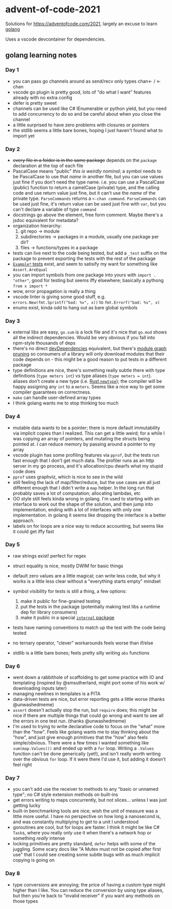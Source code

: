 # advent-of-code-2021

Solutions for https://adventofcode.com/2021, largely an excuse to learn [golang](https://go.dev/)

Uses a vscode devcontainer for dependencies.

## golang learning notes

### Day 1

- you can pass go channels around as send/recv only types chan<- / <-chan
- vscode go plugin is pretty good, lots of "do what I want" features already
  with no extra config
- defer is pretty sweet
- channels can be used like C# IEnumerable or python yield, but you need to add
  concurrency to do so and be careful about when you close the channel
- a little surprised to have zero problems with closures or pointers
- the stdlib seems a little bare bones, hoping I just haven't found what to
  import yet

### Day 2

- ~~every file in a folder is in the same package~~ depends on the `package` declaration at the top of each file
- PascalCase means "public" _this is weirdly nominal_; a symbol needs to be
  PascalCase to use that _name_ in another file, but you can use values just
  fine if you don't need the type name. i.e. you can use a PascalCase (public)
  function to return a camelCase (private) type, and the calling code and use
  return value just fine, but it can't use the _name_ of the private type.
  `ParseCommands` returns a `<-chan command`. `ParseCommands` can be used just
  fine, it's return value can be used just fine with `var`, but you can't
  declare a variable of type `command`
- docstrings go above the element, free form comment. Maybe there's a jsdoc equivalent for metadata?
- organization hierarchy:
    1. git repo -> module
    2. subdirectories -> packages in a module, usually one package per dir?
    3. files -> functions/types in a package
- tests can live next to the code being tested, but add a `_test` suffix on the
  package to prevent exporting the tests with the rest of the package
- [`Example*` tests](https://pkg.go.dev/testing#hdr-Examples) exist, and seem to
  satisify my want for something like `Assert.AreEqual`
- you can import symbols from one package into yours with `import . "other"`,
  good for testing but seems iffy elsewhere; basically a pythong `from x import *`
- wow, error propagation is really a thing
- vscode linter is giving some good stuff, e.g. `errors.New(fmt.Sprintf("bad: %v", x))` to `fmt.Errorf("bad: %v", x)`
- enums exist, kinda odd to hang out as bare global symbols

### Day 3

- external libs are easy, `go.sum` is a lock file and it's nice that `go.mod`
  shows all the indirect dependencies. Would be very obvious if you fall into
  npm-style thousands of deps
- there's no direct
  [devDependencies](https://docs.npmjs.com/specifying-dependencies-and-devdependencies-in-a-package-json-file)
  equivalent, but there's [module graph
  pruning](https://go.dev/ref/mod#graph-pruning) so consumers of a library will
  only download modules that their code depends on - this might be a good reason
  to put tests in a different package
- type definitions are nice, there's something really subtle there with type
  definitions (`type meters int`) vs type aliases (`type meters = int`). aliases
  don't create a new type (i.e. [Rust
  `newtype`](https://doc.rust-lang.org/rust-by-example/generics/new_types.html));
  the compiler will be happy assigning any `int` to a `meters`. Seems like a
  nice way to get some compiler guarantees on correctness.
- `make` can handle user-defined array types
- I think golang wants me to stop thinking too much

### Day 4

- mutable data wants to be a pointer; there is more default immutability via
  implicit copies than I realized. This can get a little weird; for a while I
  was copying an array of pointers, and mutating the structs being pointed at. I
  can reduce memory by passing around a pointer to my array
- vscode plugin has some profiling features via `pprof`, but the tests run fast
  enough that I don't get much data. The profiler runs as an http server in my
  go process, and it's allocation/cpu dwarfs what my stupid code does
- `pprof` uses graphviz, which is nice to see in the wild
- still feeling the lack of map/filter/reduce, but the use cases are all just
  different enough that I didn't write a `map` helper. In the long run that
  probably saves a lot of computation; allocating lambdas, etc
- OO style still feels kinda wrong in golang. I'm used to starting with an
  interface to work out the shape of the solution, and then jump into
  implementation, ending with a lot of interfaces with only one implementation. in golang it seems like dropping the interface is a better approach.
- labels on for loops are a nice way to reduce accounting, but seems like it
  could get iffy fast

### Day 5

- raw strings exist! perfect for regex
- struct equality is nice, mostly DWIM for basic things
- default zero values are a little magical; can write less code, but why it
  works is a little less clear without a "everything starts empty" mindset
- symbol visibility for tests is still a thing, a few options:

    1. make it public for fine-grained testing
    1. put the tests in the package (potentially making test libs a runtime dep
      for library consumers)
    1. make it public in a special [`internal` package](https://go.dev/doc/go1.4#internalpackages)

- tests have naming conventions to match up the test with the code being tested
- no ternary operator, "clever" workarounds feels worse than if/else
- stdlib is a little bare bones; feels pretty silly writing `abs` functions

### Day 6

- went down a rabbithole of scaffolding to get some practice with IO and
  templating (inspired by @smsutherland, might port some of his work w/
  downloading inputs later)
- managing newlines in templates is a PITA
- data-driven tests are nice, but error reporting gets a little worse (thanks
  @unwashedmeme)
- `assert` doesn't actually stop the run, but `require` does; this might be nice
  if there are multiple things that could go wrong and want to see all the
  errors in one test run. (thanks @unwashedmeme)
- I'm used to trying to write declarative code to focus on the "what" more than
  the "how". Feels like golang wants me to stay thinking about the "how", and
  just give enough primitives that the "how" also feels simple/obvious. There
  were a few times I wanted something like `sum(map.Values())` and ended up with
  a `for` loop. Writing a `.Values` function can't be done generically (yet!),
  and isn't really worth writing over the obvious `for` loop. If it were there
  I'd use it, but adding it doesn't feel right

### Day 7

- you can't add use the receiver to methods to any "basic or unnamed type"; no
  C# style extension methods on built-ins
- get errors writing to maps concurrently, but not slices... unless I was just
  getting lucky
- built-in benchmarking tools are nice; wish the unit of measure was a little
  more useful. I have no perspective on how long a nanosecond is, and was
  constantly multiplying to get to a unit I understood
- goroutines are cool, but for loops are faster. I think it might be like C#
  `Task`s, where you really only use it when there's a network hop or something
  _really_ intense
- locking primitives are pretty standard, `defer` helps with some of the
  juggling. Some scary docs like "A Mutex must not be copied after first use"
  that I could see creating some subtle bugs with as much implicit copying is
  going on

### Day 8

- type conversions are annoying; the price of having a custom type might higher
  than I like. You can reduce the conversion by using type aliases, but then
  you're back to "invalid receiver" if you want any methods on those types